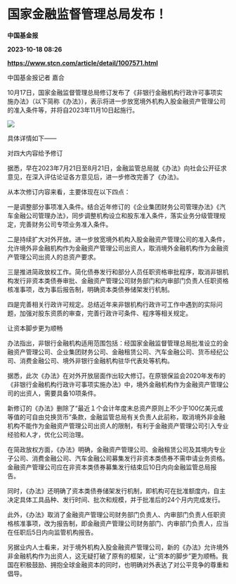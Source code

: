# 国家金融监督管理总局发布！
**中国基金报**

**2023-10-18 08:26**

**https://www.stcn.com/article/detail/1007571.html**

中国基金报记者 嘉合

10月17日，国家金融监督管理总局修订发布了《非银行金融机构行政许可事项实施办法》（以下简称《办法》），表示将进一步放宽境外机构入股金融资产管理公司的准入条件等，并将自2023年11月10日起施行。

![](https://stcn-main.oss-cn-shenzhen.aliyuncs.com/upload/wechat/20231018/7KcgpBE2JbrqmTI26ssLLv6r4hnCJwxxWGhBxLxmOw0mbloicscue9e1RQVsGRLicDPRHeW2T8ib0wJe2klHQ5kMw.png)

具体详情如下——

对四大内容给予修订

据悉，早在2023年7月21日至8月21日，金融监管总局就《办法》向社会公开征求意见，在深入评估论证各方意见后，进一步修改完善了《办法》。

从本次修订内容来看，主要体现在以下四点：

一是调整部分事项准入条件。结合近年修订的《企业集团财务公司管理办法》《汽车金融公司管理办法》，同步调整机构设立和股东准入条件，落实业务分级管理规定，完善财务公司专项业务准入条件。

二是持续扩大对外开放。进一步放宽境外机构入股金融资产管理公司的准入条件，允许境外非金融机构作为金融资产管理公司出资人，取消境外金融机构作为金融资产管理公司出资人的总资产要求。

三是推进简政放权工作。简化债券发行和部分人员任职资格审批程序，取消非银机构发行非资本类债券审批、金融资产管理公司财务部门和内审部门负责人任职资格核准事项，改为事后报告制，明确资本类债券储架发行机制。

四是完善相关行政许可规定。总结近年来非银机构行政许可工作中遇到的实际问题，加强对股东资质的审查，完善行政许可条件、程序等相关规定。

让资本脚步更为顺畅

办法指出，非银行金融机构适用范围包括：经国家金融监督管理总局批准设立的金融资产管理公司、企业集团财务公司、金融租赁公司、汽车金融公司、货币经纪公司、消费金融公司、境外非银行金融机构驻华代表处等机构。

据悉，此次《办法》在对外开放层面作出较大修订。在原银保监会2020年发布的《非银行金融机构行政许可事项实施办法》中，境外金融机构作为金融资产管理公司的出资人，需要具备10项条件。

新修订的《办法》删除了“最近１个会计年度末总资产原则上不少于100亿美元或等值的可自由兑换货币”条款，金融监管总局有关负责人此前称，取消境外非金融机构不能作为金融资产管理公司出资人的限制，有利于金融资产管理公司引入专业经验和人才，优化公司治理。

在简政放权方面，《办法》明确，金融资产管理公司、金融租赁公司及其境内专业子公司、消费金融公司、汽车金融公司募集发行非资本类债券不需申请业务资格。金融资产管理公司应在非资本类债券募集发行结束后10日内向金融监管总局报告。

同时，《办法》还明确了资本类债券储架发行机制，即机构可在批准额度内，自主决定具体工具品种、发行时间、批次和规模，并于批准后的24个月内完成发行。

此外，《办法》取消了金融资产管理公司财务部门负责人、内审部门负责人任职资格核准事项，改为报告制，即金融资产管理公司财务部门、内审部门负责人，应当在任职后5日内向监管机构报告。

另据业内人士看来，对于境外机构入股金融资产管理公司，新的《办法》允许境外非金融机构作为出资人，这无疑打破了原有的框架，让“资本的脚步”更为顺畅。我国在积极鼓励、拥抱全球金融资本的同时，也明确对外表达了对公平竞争的尊重和倡导。